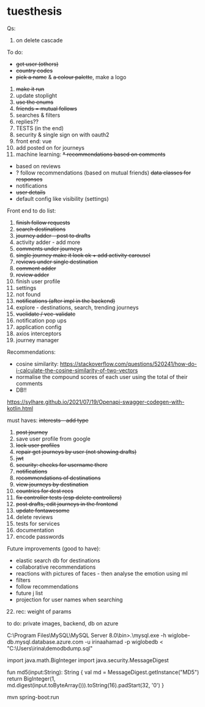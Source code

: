 # tuesthesis

Qs:
1. on delete cascade

To do:
* ~~get user (others)~~
* ~~country codes~~
* ~~pick a name~~ & ~~a colour palette~~, make a logo
1. ~~make it run~~
2. update stoplight
3. ~~use the enums~~
4. ~~friends = mutual follows~~
5. searches & filters
6. replies??
7. TESTS (in the end)
8. security & single sign on with oauth2
9. front end: vue
10. add posted on for journeys
11. machine learning:
~~* recommendations based on comments~~
* based on reviews
* ? follow recommendations (based on mutual friends)
~~data classes for responses~~
* notifications
* ~~user details~~
* default config like visibility (settings)

Front end to do list:
1. ~~finish follow requests~~
2. ~~search destinations~~
3. ~~journey adder - post to drafts~~
4. activity adder - add more
5. ~~comments under journeys~~
6. ~~single journey make it look ok + add activity carousel~~
7. ~~reviews under single destination~~
8. ~~comment adder~~
9. ~~review adder~~
10. finish user profile
11. settings
12. not found
13. ~~notifications (after impl in the backend)~~
14. explore - destinations, search, trending journeys
15. ~~vuelidate / vee-validate~~
16. notification pop ups
17. application config
18. axios interceptors
19. journey manager

Recommendations:
* cosine similarity: https://stackoverflow.com/questions/520241/how-do-i-calculate-the-cosine-similarity-of-two-vectors
* normalise the compound scores of each user using the total of their comments
* DB!!

https://sylhare.github.io/2021/07/19/Openapi-swagger-codegen-with-kotlin.html

must haves:
~~interests - add type~~
1. ~~post journey~~
2. save user profile from google
3. ~~lock user profiles~~
4. ~~repair get journeys by user (not showing drafts)~~
5. ~~jwt~~
6. ~~security: checks for username there~~
7. ~~notifications~~
8. ~~recommendations of destinations~~
9. ~~view journeys by destination~~
10. ~~countries for dest recs~~
11. ~~fix controller tests (esp delete controllers)~~
13. ~~post drafts, edit journeys in the frontend~~
14. ~~update fontawesome~~
15. delete reviews
16. tests for services
18. documentation
22. encode passwords

Future improvements (good to have):
* elastic search db for destinations
* collaborative recommendations
* reactions with pictures of faces - then analyse the emotion using ml
* filters
* follow recommendations
* future j list
* projection for user names when searching
22. rec: weight of params

to do:
private images, backend, db on azure

  C:\Program Files\MySQL\MySQL Server 8.0\bin>.\mysql.exe -h wiglobe-db.mysql.database.azure.com -u irinaahamad -p wiglobedb < "C:\\Users\\irina\\demodbdump.sql"

import java.math.BigInteger
import java.security.MessageDigest

fun md5(input:String): String {
val md = MessageDigest.getInstance("MD5")
return BigInteger(1, md.digest(input.toByteArray())).toString(16).padStart(32, '0')
}

mvn spring-boot:run
